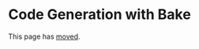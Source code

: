 # Code Generation with Bake

This page has [moved](https://book.cakephp.org/bake/1.x/en/usage.html).
